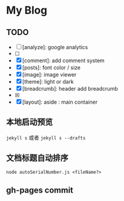 # My Blog

## TODO

- [ ] [analyze]: google analytics
- [ ] [post-menu]: level
- [x] [comment]: add comment system
- [x] [posts]: font color / size
- [x] [image]: image viewer
- [x] [theme]: light or dark
- [x] [breadcrumb]: header add breadcrumb
- [x] [pagination]: RWD
- [x] [layout]: aside : main container

## 本地启动预览

`jekyll s` 或者 `jekyll s --drafts`

## 文档标题自动排序

`node autoSerialNumber.js <fileName?>`

## gh-pages commit
